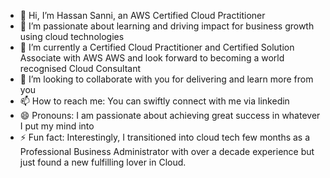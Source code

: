 - 👋 Hi, I’m Hassan Sanni, an AWS Certified Cloud Practitioner 
- 👀 I’m passionate about learning and driving impact for business growth using cloud technologies
- 🌱 I’m currently a Certified Cloud Practitioner and Certified Solution Associate with AWS AWS and look forward to becoming a world recognised Cloud Consultant
- 💞️ I’m looking to collaborate with you for delivering  and learn more from you
- 📫 How to reach me: You can swiftly connect with me via linkedin
- 😄 Pronouns: I am passionate about achieving great success in whatever I put my mind into 
- ⚡ Fun fact: Interestingly, I transitioned into cloud tech few months as a Professional Business Administrator with over a decade experience but just found a new fulfilling lover in Cloud.

<!---
Bodedevops/Bodedevops is a ✨ special ✨ repository because its `README.md` (this file) appears on your GitHub profile.
You can click the Preview link to take a look at your changes.
--->
